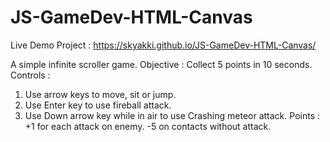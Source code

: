 # JS-GameDev-HTML-Canvas
Live Demo Project : https://skyakki.github.io/JS-GameDev-HTML-Canvas/

A simple infinite scroller game. 
Objective : Collect 5 points in 10 seconds.
Controls : 
1. Use arrow keys to move, sit or jump.
2. Use Enter key to use fireball attack.
3. Use Down arrow key while in air to use Crashing meteor attack.
Points : +1 for each attack on enemy. -5 on contacts without attack.